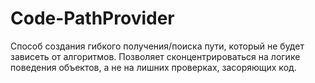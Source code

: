 # Code-PathProvider
Способ создания гибкого получения/поиска пути, который не будет зависеть от алгоритмов. Позволяет сконцентрироваться на логике поведения объектов, а не на лишних проверках, засоряющих код. 
